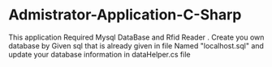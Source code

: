 Admistrator-Application-C-Sharp
===============================
This application Required Mysql DataBase and Rfid Reader .
Create you own database by Given sql that is already given in file Named "localhost.sql"
and  update your database information in dataHelper.cs file 
